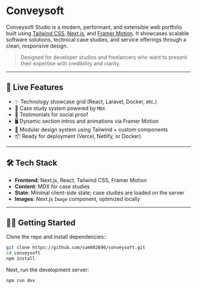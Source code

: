 # Conveysoft

Conveysoft Studio is a modern, performant, and extensible web portfolio built using [Tailwind CSS](https://tailwindcss.com), [Next.js](https://nextjs.org), and [Framer Motion](https://www.framer.com/). It showcases scalable software solutions, technical case studies, and service offerings through a clean, responsive design.

> Designed for developer studios and freelancers who want to present their expertise with credibility and clarity.

---

## 🚀 Live Features

- ✨ Technology showcase grid (React, Laravel, Docker, etc.)
- 📁 Case study system powered by `MDX`
- 🧪 Testimonials for social proof
- 🖥 Dynamic section intros and animations via Framer Motion
- 🧩 Modular design system using Tailwind + custom components
- 📦 Ready for deployment (Vercel, Netlify, or Docker)

---

## 🛠 Tech Stack

- **Frontend**: Next.js, React, Tailwind CSS, Framer Motion
- **Content**: MDX for case studies
- **State**: Minimal client-side state; case studies are loaded on the server
- **Images**: Next.js `Image` component, optimized locally

---

## 🧑‍💻 Getting Started

Clone the repo and install dependencies::

```bash
git clone https://github.com/sam002696/conveysoft.git
cd conveysoft
npm install
```

Next, run the development server:

```bash
npm run dev
```
